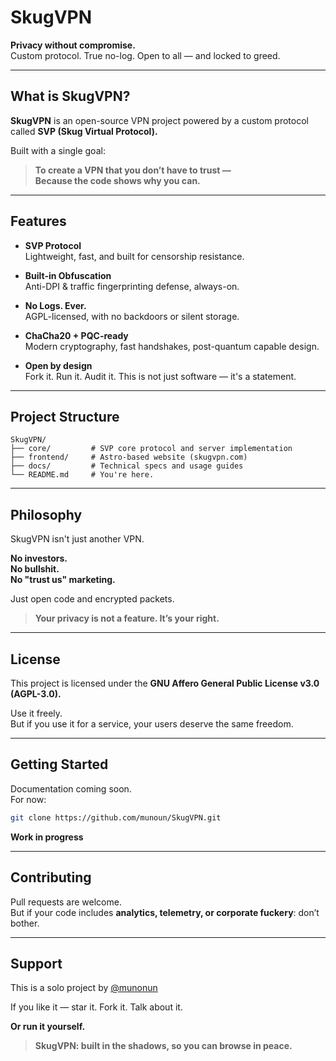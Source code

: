 # SkugVPN

**Privacy without compromise.**  
Custom protocol. True no-log. Open to all — and locked to greed.

---

## What is SkugVPN?

**SkugVPN** is an open-source VPN project powered by a custom protocol called **SVP (Skug Virtual Protocol).**

Built with a single goal:

> **To create a VPN that you don’t have to trust —  
Because the code shows why you can.**

---

## Features

- **SVP Protocol**  
  Lightweight, fast, and built for censorship resistance.

- **Built-in Obfuscation**  
  Anti-DPI & traffic fingerprinting defense, always-on.

- **No Logs. Ever.**  
  AGPL-licensed, with no backdoors or silent storage.

- **ChaCha20 + PQC-ready**  
  Modern cryptography, fast handshakes, post-quantum capable design.

- **Open by design**  
  Fork it. Run it. Audit it. This is not just software — it's a statement.

---

## Project Structure

```
SkugVPN/
├── core/         # SVP core protocol and server implementation
├── frontend/     # Astro-based website (skugvpn.com)
├── docs/         # Technical specs and usage guides
└── README.md     # You're here.
```

---

## Philosophy

SkugVPN isn't just another VPN.

**No investors.**  
**No bullshit.**  
**No "trust us" marketing.**

Just open code and encrypted packets.

> **Your privacy is not a feature. It’s your right.**

---

## License

This project is licensed under the **GNU Affero General Public License v3.0 (AGPL-3.0).**

Use it freely.  
But if you use it for a service, your users deserve the same freedom.

---

## Getting Started

Documentation coming soon.  
For now:

```bash
git clone https://github.com/munoun/SkugVPN.git
```

**Work in progress**

---

## Contributing

Pull requests are welcome.  
But if your code includes **analytics, telemetry, or corporate fuckery**: don’t bother.

---

## Support

This is a solo project by [@munonun](https://github.com/munonun)

If you like it — star it. Fork it. Talk about it.

**Or run it yourself.**

> **SkugVPN: built in the shadows, so you can browse in peace.**
